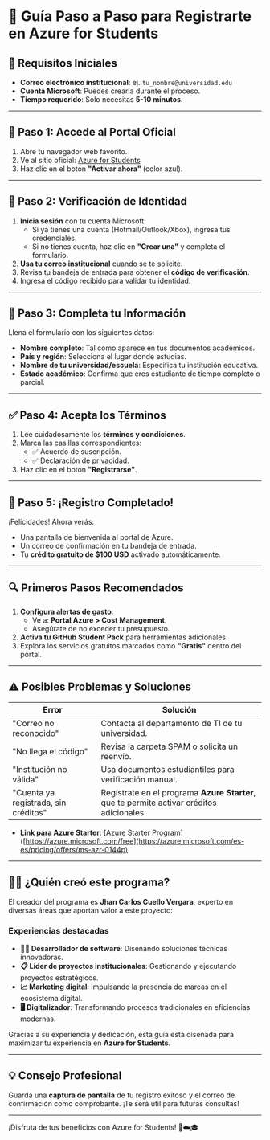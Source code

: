 # 🎯 **Guía Paso a Paso para Registrarte en Azure for Students**

## 🧩 **Requisitos Iniciales**
- **Correo electrónico institucional**: ej. `tu_nombre@universidad.edu`
- **Cuenta Microsoft**: Puedes crearla durante el proceso.
- **Tiempo requerido**: Solo necesitas **5-10 minutos**.

---

## 🔵 **Paso 1: Accede al Portal Oficial**
1. Abre tu navegador web favorito.
2. Ve al sitio oficial: [Azure for Students](https://azure.microsoft.com/free/students/)
3. Haz clic en el botón **"Activar ahora"** (color azul).

---

## 📧 **Paso 2: Verificación de Identidad**
1. **Inicia sesión** con tu cuenta Microsoft:
   - Si ya tienes una cuenta (Hotmail/Outlook/Xbox), ingresa tus credenciales.
   - Si no tienes cuenta, haz clic en **"Crear una"** y completa el formulario.
2. **Usa tu correo institucional** cuando se te solicite.
3. Revisa tu bandeja de entrada para obtener el **código de verificación**.
4. Ingresa el código recibido para validar tu identidad.

---

## 📝 **Paso 3: Completa tu Información**
Llena el formulario con los siguientes datos:
- **Nombre completo**: Tal como aparece en tus documentos académicos.
- **País y región**: Selecciona el lugar donde estudias.
- **Nombre de tu universidad/escuela**: Especifica tu institución educativa.
- **Estado académico**: Confirma que eres estudiante de tiempo completo o parcial.

---

## ✅ **Paso 4: Acepta los Términos**
1. Lee cuidadosamente los **términos y condiciones**.
2. Marca las casillas correspondientes:
   - ✅ Acuerdo de suscripción.
   - ✅ Declaración de privacidad.
3. Haz clic en el botón **"Registrarse"**.

---

## 🎉 **Paso 5: ¡Registro Completado!**
¡Felicidades! Ahora verás:
- Una pantalla de bienvenida al portal de Azure.
- Un correo de confirmación en tu bandeja de entrada.
- Tu **crédito gratuito de $100 USD** activado automáticamente.

---

## 🔍 **Primeros Pasos Recomendados**
1. **Configura alertas de gasto**:
   - Ve a: **Portal Azure > Cost Management**.
   - Asegúrate de no exceder tu presupuesto.
2. **Activa tu GitHub Student Pack** para herramientas adicionales.
3. Explora los servicios gratuitos marcados como **"Gratis"** dentro del portal.

---

## ⚠️ **Posibles Problemas y Soluciones**
| **Error**                              | **Solución**                                                                                     |
|----------------------------------------|--------------------------------------------------------------------------------------------------|
| "Correo no reconocido"                 | Contacta al departamento de TI de tu universidad.                                               |
| "No llega el código"                   | Revisa la carpeta SPAM o solicita un reenvío.                                                   |
| "Institución no válida"                | Usa documentos estudiantiles para verificación manual.                                           |
| "Cuenta ya registrada, sin créditos"  | Regístrate en el programa **Azure Starter**, que te permite activar créditos adicionales.        |

- **Link para Azure Starter**: [Azure Starter Program]([https://azure.microsoft.com/free](https://azure.microsoft.com/es-es/pricing/offers/ms-azr-0144p)

---

## 🧑‍💻 **¿Quién creó este programa?**
El creador del programa es **Jhan Carlos Cuello Vergara**, experto en diversas áreas que aportan valor a este proyecto:

### **Experiencias destacadas**
- **👨‍💻 Desarrollador de software**: Diseñando soluciones técnicas innovadoras.
- **📋 Líder de proyectos institucionales**: Gestionando y ejecutando proyectos estratégicos.
- **📈 Marketing digital**: Impulsando la presencia de marcas en el ecosistema digital.
- **🖥️ Digitalizador**: Transformando procesos tradicionales en eficiencias modernas.

Gracias a su experiencia y dedicación, esta guía está diseñada para maximizar tu experiencia en **Azure for Students**.

---

## 💡 **Consejo Profesional**
Guarda una **captura de pantalla** de tu registro exitoso y el correo de confirmación como comprobante. ¡Te será útil para futuras consultas!

---

¡Disfruta de tus beneficios con Azure for Students! 🚀☁️🎓

